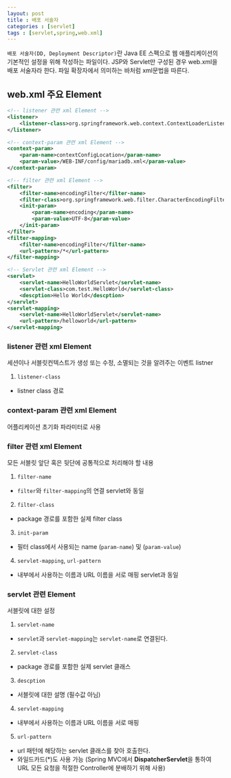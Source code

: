 ```yaml
---
layout: post
title : 배포 서술자
categories : [servlet]
tags : [servlet,spring,web.xml]
---
```

`배포 서술자(DD, Deployment Descriptor)`란 Java EE 스펙으로 웹 애플리케이션의 기본적인 설정을 위해 작성하는 파일이다.
JSP와 Servlet만 구성된 경우 web.xml을 배포 서술자라 한다. 파일 확장자에서 의미하는 바처럼 xml문법을 따른다.

## web.xml 주요 Element
````xml
<!-- listener 관련 xml Element -->
<listener>
    <listener-class>org.springframework.web.context.ContextLoaderListener</listener-class>
</listener>

<!-- context-param 관련 xml Element -->
<context-param>
    <param-name>contextConfigLocation</param-name>
    <param-value>/WEB-INF/config/mariadb.xml</param-value>
</context-param>

<!-- filter 관련 xml Element -->
<filter>
    <filter-name>encodingFilter</filter-name>
    <filter-class>org.springframework.web.filter.CharacterEncodingFilter</filter-class>
    <init-param>
        <param-name>encoding</param-name>
        <param-value>UTF-8</param-value>
    </init-param>
</filter>
<filter-mapping>
    <filter-name>encodingFilter</filter-name>
    <url-pattern>/*</url-pattern>
</filter-mapping>

<!-- Servlet 관련 xml Element -->
<servlet>
    <servlet-name>HelloWorldServlet</servlet-name>
    <servlet-class>com.test.HelloWorld</servlet-class>
    <descption>Hello World</descption>
</servlet>
<servlet-mapping>
    <servlet-name>HelloWorldServlet</servlet-name>
    <url-pattern>/helloworld</url-pattern>
</servlet-mapping>
````             
### listener 관련 xml Element
세션이나 서블릿컨텍스트가 생성 또는 수정, 소멸되는 것을 알려주는 이벤트 listner
1. `listener-class`
- listner class 경로

### context-param 관련 xml Element
어플리케이션 초기화 파라미터로 사용

### filter 관련 xml Element
모든 서블릿 앞단 혹은 뒷단에 공통적으로 처리해야 할 내용
1. `filter-name`
- `filter`와 `filter-mapping`의 연결 servlet와 동일
2. `filter-class`
-  package 경로를 포함한 실제 filter class
3. `init-param`
- 필터 class에서 사용되는 name (`param-name`) 및 (`param-value`)
4. `servlet-mapping`, `url-pattern`
- 내부에서 사용하는 이름과 URL 이름을 서로 매핑 servlet과 동일   

### servlet 관련 Element
서블릿에 대한 설정
 1. `servlet-name`
- `servlet`과 `servlet-mapping`는 `servlet-name`로 연결된다.
2. `servlet-class`
- package 경로를 포함한 실제 servlet 클래스
3. `descption` 
- 서블릿에 대한 설명 (필수값 아님)
4. `servlet-mapping`
- 내부에서 사용하는 이름과 URL 이름을 서로 매핑
5. `url-pattern`
- url 패턴에 해당하는 servlet 클래스를 찾아 호출한다.
- 와일드카드(*)도 사용 가능
(Spring MVC에서 **DispatcherServlet**을 통하여 URL 모든 요청을 적절한 Controller에 분배하기 위해 사용)






